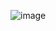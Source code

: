  ![image](https://github.com/omjadhav1910/BRRRGRRR/assets/144478519/7227e2d6-e41e-4cfd-b222-7a58499a2805)
